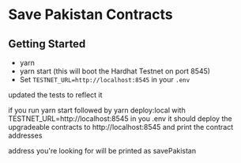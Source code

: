 # Save Pakistan Contracts

## Getting Started

- yarn
- yarn start (this will boot the Hardhat Testnet on port 8545)
- Set `TESTNET_URL=http://localhost:8545` in your `.env`

updated the tests to reflect it

if you run yarn start followed by yarn deploy:local with TESTNET_URL=http://localhost:8545 in you .env it should deploy the upgradeable contracts to http://localhost:8545 and print the contract addresses

address you're looking for will be printed as savePakistan
